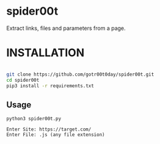 # spider00t
Extract links, files and parameters from a page.

# INSTALLATION

```bash

git clone https://github.com/gotr00t0day/spider00t.git
cd spider00t
pip3 install -r requirements.txt

```

## Usage

```
python3 spider00t.py

Enter Site: https://target.com/
Enter File: .js (any file extension)
```

